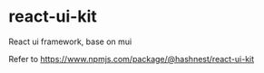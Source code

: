 # react-ui-kit
React ui framework, base on mui

Refer to https://www.npmjs.com/package/@hashnest/react-ui-kit
